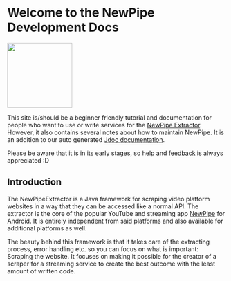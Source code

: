 # Welcome to the NewPipe Development Docs

<img width=150 src="https://raw.githubusercontent.com/TeamNewPipe/NewPipe/dev/assets/new_pipe_icon_5.png"/>

This site is/should be a beginner friendly tutorial and documentation for people who want to use or write services for the [NewPipe Extractor](https://github.com/TeamNewPipe/NewPipeExtractor). However, it also contains several notes about how to maintain NewPipe.
It is an addition to our auto generated [Jdoc documentation](https://teamnewpipe.github.io/NewPipeExtractor/javadoc/).

Please be aware that it is in its early stages, so help and [feedback](https://github.com/TeamNewPipe/documentation/issues) is always appreciated :D


## Introduction

The NewPipeExtractor is a Java framework for scraping video platform websites in a way that they can be accessed like a normal API. The extractor is the core of the popular YouTube and streaming app [NewPipe](https://newpipe.schabi.org) for Android. It is entirely independent from said platforms and also available for additional platforms as well. 

The beauty behind this framework is that it takes care of the extracting process, error handling etc. so you can focus on what is important: Scraping the website.
It focuses on making it possible for the creator of a scraper for a streaming service to create the best outcome with the least amount of written code.
